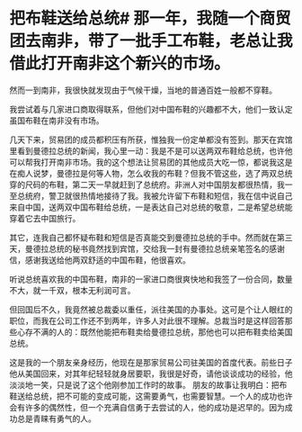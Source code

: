 # 把布鞋送给总统# 那一年，我随一个商贸团去南非，带了一批手工布鞋，老总让我借此打开南非这个新兴的市场。

然而一到南非，我很快就发现由于气候干燥，当地的普通百姓一般都不穿鞋。

我尝试着与几家进口商取得联系，但他们对中国布鞋的兴趣都不大，他们一致认定虽国布鞋在南非没有市场。

几天下来，贸易团的成员都积压有所获，惟独我一份定单都没有签到。那天在宾馆里看到曼德拉总统的新闻，我心里一动：我是不是可以送两双布鞋给总统，也许他可以帮我打开南非市场。我的这个想法让贸易团的其他成员大吃一惊，都说我这是在痴人说梦，曼德拉是何等人物，怎么收我的布鞋？但我不管这些，选了两双总统穿的尺码的布鞋，第二天一早就赶到了总统府。非洲人对中国朋友都很热情，我一至总统府，警卫就很热情地接待了我。我被允许留下布鞋和短信，我在信中说自己来自中国，送两双中国布鞋给总统，一是表达自己对总统的敬意，二是希望总统能穿着它去中国旅行。

其它，连我自己都怀疑布鞋和短信是否真能交到曼德拉总统的手中。然而就在第三天，曼德拉总统的秘书竟然找到宾馆，交给我一封有曼德拉总统亲笔签名的感谢信，感谢我送给他两双舒适的中国布鞋，他很喜欢。

听说总统喜欢我的中国布鞋，南非的一家进口商很爽快地和我签了一份合同，数量不大，就一千双，根本无利润可言。

但回国后不久，我竟然被总裁委以重任，派往美国的办事处。这可是个让人眼红的职位，而我在公司工作还不到两年，许多人对此很不理解。总裁当时是这样回答那些心存不满的人的：既然他能把布鞋卖给曼德拉总统，那他也可以把布鞋卖给美国总统。

这是我的一个朋友亲身经历，他现在是那家贸易公司驻美国的首度代表。前些日子他从美国回来，对其年纪轻轻就身居要职，我很是好奇，请他谈谈成功的经验，他淡淡地一笑，只是说了这个他刚参加工作时的故事。
  朋友的故事让我明白：把布鞋送给总统，把不可能的变成可能，这需要勇气，也需要智慧。一个人的成功也许会有许多的偶然性，但一个充满自信勇于去尝试的人，他的成功是迟早的。因为成功总是青睐有勇气的人。
 